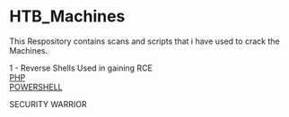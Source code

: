 # HTB_Machines
This Respository contains scans and scripts that i have used to crack the Machines.

1 - Reverse Shells Used in gaining RCE\
[PHP](https://github.com/pentestmonkey/php-reverse-shell)\
[POWERSHELL](https://github.com/samratashok/nishang)

SECURITY WARRIOR
